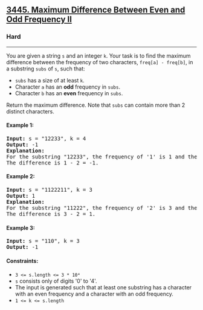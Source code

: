 ### <h2><a href="https://leetcode.com/problems/maximum-difference-between-even-and-odd-frequency-ii/">3445. Maximum Difference Between Even and Odd Frequency II</a></h2>  
<h3>Hard</h3>  
<hr>  
<div>  
<p>You are given a string <code>s</code> and an integer <code>k</code>. Your task is to find the maximum difference between the frequency of two characters, <code>freq[a] - freq[b]</code>, in a substring <code>subs</code> of <code>s</code>, such that:</p>

<ul>
  <li><code>subs</code> has a size of at least <code>k</code>.</li>
  <li>Character <code>a</code> has an <strong>odd</strong> frequency in <code>subs</code>.</li>
  <li>Character <code>b</code> has an <strong>even</strong> frequency in <code>subs</code>.</li>
</ul>

<p>Return the maximum difference.  
Note that <code>subs</code> can contain more than 2 distinct characters.</p>

<h4>Example 1:</h4>
<pre>
<strong>Input:</strong> s = "12233", k = 4  
<strong>Output:</strong> -1  
<strong>Explanation:</strong>  
For the substring "12233", the frequency of '1' is 1 and the frequency of '3' is 2.  
The difference is 1 - 2 = -1.
</pre>

<h4>Example 2:</h4>
<pre>
<strong>Input:</strong> s = "1122211", k = 3  
<strong>Output:</strong> 1  
<strong>Explanation:</strong>  
For the substring "11222", the frequency of '2' is 3 and the frequency of '1' is 2.  
The difference is 3 - 2 = 1.
</pre>

<h4>Example 3:</h4>
<pre>
<strong>Input:</strong> s = "110", k = 3  
<strong>Output:</strong> -1
</pre>

<h4>Constraints:</h4>
<ul>
  <li><code>3 <= s.length <= 3 * 10⁴</code></li>
  <li><code>s</code> consists only of digits '0' to '4'.</li>
  <li>The input is generated such that at least one substring has a character with an even frequency and a character with an odd frequency.</li>
  <li><code>1 <= k <= s.length</code></li>
</ul>
</div>
